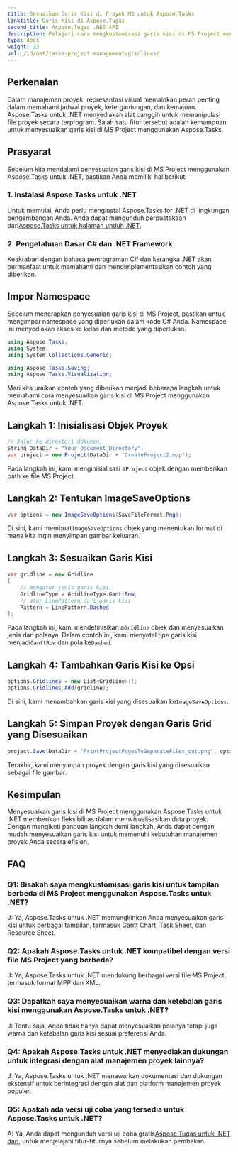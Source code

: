 ```yaml
---
title: Sesuaikan Garis Kisi di Proyek MS untuk Aspose.Tasks
linktitle: Garis Kisi di Aspose.Tugas
second_title: Aspose.Tugas .NET API
description: Pelajari cara mengkustomisasi garis kisi di MS Project menggunakan Aspose.Tasks untuk .NET. Tingkatkan visualisasi dan manajemen proyek Anda dengan langkah-langkah yang mudah diikuti.
type: docs
weight: 23
url: /id/net/tasks-project-management/gridlines/
---
```

## Perkenalan

Dalam manajemen proyek, representasi visual memainkan peran penting dalam memahami jadwal proyek, ketergantungan, dan kemajuan. Aspose.Tasks untuk .NET menyediakan alat canggih untuk memanipulasi file proyek secara terprogram. Salah satu fitur tersebut adalah kemampuan untuk menyesuaikan garis kisi di MS Project menggunakan Aspose.Tasks.

## Prasyarat

Sebelum kita mendalami penyesuaian garis kisi di MS Project menggunakan Aspose.Tasks untuk .NET, pastikan Anda memiliki hal berikut:

### 1. Instalasi Aspose.Tasks untuk .NET

 Untuk memulai, Anda perlu menginstal Aspose.Tasks for .NET di lingkungan pengembangan Anda. Anda dapat mengunduh perpustakaan dari[Aspose.Tasks untuk halaman unduh .NET](https://releases.aspose.com/tasks/net/).

### 2. Pengetahuan Dasar C# dan .NET Framework

Keakraban dengan bahasa pemrograman C# dan kerangka .NET akan bermanfaat untuk memahami dan mengimplementasikan contoh yang diberikan.

## Impor Namespace

Sebelum menerapkan penyesuaian garis kisi di MS Project, pastikan untuk mengimpor namespace yang diperlukan dalam kode C# Anda. Namespace ini menyediakan akses ke kelas dan metode yang diperlukan.

```csharp
using Aspose.Tasks;
using System;
using System.Collections.Generic;

using Aspose.Tasks.Saving;
using Aspose.Tasks.Visualization;

```

Mari kita uraikan contoh yang diberikan menjadi beberapa langkah untuk memahami cara menyesuaikan garis kisi di MS Project menggunakan Aspose.Tasks untuk .NET.

## Langkah 1: Inisialisasi Objek Proyek

```csharp
// Jalur ke direktori dokumen.
String DataDir = "Your Document Directory";
var project = new Project(DataDir + "CreateProject2.mpp");
```

 Pada langkah ini, kami menginisialisasi a`Project` objek dengan memberikan path ke file MS Project.

## Langkah 2: Tentukan ImageSaveOptions

```csharp
var options = new ImageSaveOptions(SaveFileFormat.Png);
```

 Di sini, kami membuat`ImageSaveOptions` objek yang menentukan format di mana kita ingin menyimpan gambar keluaran.

## Langkah 3: Sesuaikan Garis Kisi

```csharp
var gridline = new Gridline
{
	// mengatur jenis garis kisi.
	GridlineType = GridlineType.GanttRow, 
	// atur LinePattern dari garis kisi
	Pattern = LinePattern.Dashed
};
```

 Pada langkah ini, kami mendefinisikan a`Gridline` objek dan menyesuaikan jenis dan polanya. Dalam contoh ini, kami menyetel tipe garis kisi menjadi`GanttRow` dan pola ke`Dashed`.

## Langkah 4: Tambahkan Garis Kisi ke Opsi

```csharp
options.Gridlines = new List<Gridline>();
options.Gridlines.Add(gridline);
```

 Di sini, kami menambahkan garis kisi yang disesuaikan ke`ImageSaveOptions`.

## Langkah 5: Simpan Proyek dengan Garis Grid yang Disesuaikan

```csharp
project.Save(DataDir + "PrintProjectPagesToSeparateFiles_out.png", options);
```

Terakhir, kami menyimpan proyek dengan garis kisi yang disesuaikan sebagai file gambar.

## Kesimpulan

Menyesuaikan garis kisi di MS Project menggunakan Aspose.Tasks untuk .NET memberikan fleksibilitas dalam memvisualisasikan data proyek. Dengan mengikuti panduan langkah demi langkah, Anda dapat dengan mudah menyesuaikan garis kisi untuk memenuhi kebutuhan manajemen proyek Anda secara efisien.

## FAQ

### Q1: Bisakah saya mengkustomisasi garis kisi untuk tampilan berbeda di MS Project menggunakan Aspose.Tasks untuk .NET?

J: Ya, Aspose.Tasks untuk .NET memungkinkan Anda menyesuaikan garis kisi untuk berbagai tampilan, termasuk Gantt Chart, Task Sheet, dan Resource Sheet.

### Q2: Apakah Aspose.Tasks untuk .NET kompatibel dengan versi file MS Project yang berbeda?

J: Ya, Aspose.Tasks untuk .NET mendukung berbagai versi file MS Project, termasuk format MPP dan XML.

### Q3: Dapatkah saya menyesuaikan warna dan ketebalan garis kisi menggunakan Aspose.Tasks untuk .NET?

J: Tentu saja, Anda tidak hanya dapat menyesuaikan polanya tetapi juga warna dan ketebalan garis kisi sesuai preferensi Anda.

### Q4: Apakah Aspose.Tasks untuk .NET menyediakan dukungan untuk integrasi dengan alat manajemen proyek lainnya?

J: Ya, Aspose.Tasks untuk .NET menawarkan dokumentasi dan dukungan ekstensif untuk berintegrasi dengan alat dan platform manajemen proyek populer.

### Q5: Apakah ada versi uji coba yang tersedia untuk Aspose.Tasks untuk .NET?

 A: Ya, Anda dapat mengunduh versi uji coba gratis[Aspose.Tugas untuk .NET dari](https://forum.aspose.com/c/tasks/15), untuk menjelajahi fitur-fiturnya sebelum melakukan pembelian.